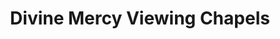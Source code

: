 ---
title: "Divine Mercy Viewing Chapels"
url: /muntinlupa/divine-mercy-viewing-chapels/
shop: Bestattungen
---